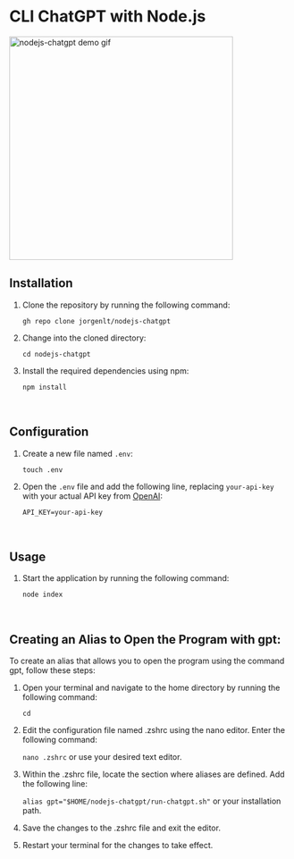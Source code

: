 # CLI ChatGPT with Node.js

<img height="400" src="https://github.com/jorgenlt/nodejs-chatgpt/assets/108831121/4b0d77fe-51f8-4480-9920-f2697355576e" alt="nodejs-chatgpt demo gif"/>

## Installation


1. Clone the repository by running the following command:

    `gh repo clone jorgenlt/nodejs-chatgpt`


2. Change into the cloned directory: 
  
    `cd nodejs-chatgpt`


3. Install the required dependencies using npm: 
  
    `npm install`

<br/>

## Configuration


1. Create a new file named `.env`: 
  
    `touch .env`


2. Open the `.env` file and add the following line, replacing `your-api-key` with your actual API key from [OpenAI](https://openai.com/): 
  
    `API_KEY=your-api-key`


<br/>

## Usage


1. Start the application by running the following command: 
  
    `node index`

<br/>

## Creating an Alias to Open the Program with gpt:

To create an alias that allows you to open the program using the command gpt, follow these steps:


1. Open your terminal and navigate to the home directory by running the following command:
  
    `cd`


2. Edit the configuration file named .zshrc using the nano editor. Enter the following command:
  
    `nano .zshrc` or use your desired text editor.


3. Within the .zshrc file, locate the section where aliases are defined. Add the following line:
  
    `alias gpt="$HOME/nodejs-chatgpt/run-chatgpt.sh"` or your installation path.


4. Save the changes to the .zshrc file and exit the editor.


5. Restart your terminal for the changes to take effect.
